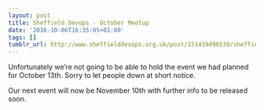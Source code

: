 ```yaml
---
layout: post
title: Sheffield Devops - October Meetup
date: '2016-10-06T16:35:05+01:00'
tags: []
tumblr_url: http://www.sheffielddevops.org.uk/post/151439490539/sheffield-devops-october-meetup
---
```

Unfortunately we’re not going to be able to hold the event we had planned for October 13th. Sorry to let people down at short notice.

Our next event will now be November 10th with further info to be released soon.

